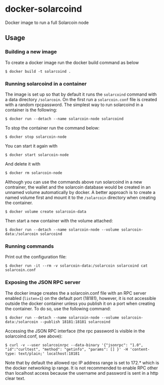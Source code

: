 # docker-solarcoind
Docker image to run a full Solarcoin node

## Usage

### Building a new image

To create a docker image run the docker build command as below

```console
$ docker build -t solarcoind .
```

### Running solarcoind in a container

The image is set up so that by default it runs the `solarcoind` command with a data directory `/solarcoin`. On the first run a `solarcoin.conf` file is created with a random rpcpassword.
The simplest way to run solarcoind in a container is the following:

```console
$ docker run --detach --name solarcoin-node solarcoind
```

To stop the container run the command below:

```console
$ docker stop solarcoin-node
```

You can start it again with

```console
$ docker start solarcoin-node
```

And delete it with

```console
$ docker rm solarcoin-node
```

Although you can use the commands above run solarcoind in a new contrainer, the wallet and the solarcoin database would be created in an unnamed volume automatically by docker. A better approach is to create a named volume first and mount it to the `/solarcoin` directory when creating the container.

```console
$ docker volume create solarcoin-data
```

Then start a new container with the volume attached:

```console
$ docker run --detach --name solarcoin-node --volume solarcoin-data:/solarcoin solarcoind
```

### Running commands

Print out the configuration file:

```console
$ docker run -it --rm -v solarcoin-data:/solarcoin solarcoind cat solarcoin.conf
```

### Exposing the JSON RPC server

The docker image creates the a solarcoin.conf file with an RPC server enabled (`listen=1`) on the default port (18181), however, it is not accessible outside the docker container unless you publish it on a port when creating the container. To do so, use the following command:

```console
$ docker run --detach --name solarcoin-node --volume solarcoin-data:/solarcoin --publish 18181:18181 solarcoind
```

Accessing the JSON RPC interface (the rpc password is visible in the solarcoind.conf, see above):
```console
$ curl -v --user solarcoinrpc --data-binary '{"jsonrpc": "1.0", "id":"curltest", "method": "getinfo", "params": [] }' -H 'content-type: text/plain;' localhost:18181
```

Note that by default the allowed rpc IP address range is set to 172.* which is the docker networking ip range. It is not recommended to enable RPC other than localhost access because the username and password is sent in a http clear text.

